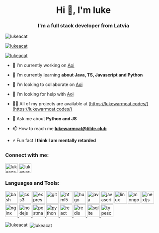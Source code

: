 <h1 align="center">Hi 👋, I'm luke</h1>
<h3 align="center">I'm a full stack developer from Latvia</h3>

<p align="left"> <img src="https://komarev.com/ghpvc/?username=lukeacat&label=Profile%20views&color=0e75b6&style=flat" alt="lukeacat" /> </p>

<p align="left"> <a href="https://github.com/ryo-ma/github-profile-trophy"><img src="https://github-profile-trophy.vercel.app/?username=lukeacat" alt="lukeacat" /></a> </p>

<p align="left"> <a href="https://twitter.com/lukeacat" target="blank"><img src="https://img.shields.io/twitter/follow/lukeacat?logo=twitter&style=for-the-badge" alt="lukeacat" /></a> </p>

- 🔭 I’m currently working on [Aoi](https://github.com/lukeacat/aoi/)

- 🌱 I’m currently learning **about Java, TS, Javascript and Python**

- 👯 I’m looking to collaborate on [Aoi](https://github.com/lukeacat/aoi/)

- 🤝 I’m looking for help with [Aoi](https://github.com/lukeacat/aoi/)

- 👨‍💻 All of my projects are available at [https://lukewarmcat.codes/](https://lukewarmcat.codes/)

- 💬 Ask me about **Python and JS**

- 📫 How to reach me **lukewarmcat@tilde.club**

- ⚡ Fun fact **I think I am mentally retarded**

<h3 align="left">Connect with me:</h3>
<p align="left">
<a href="https://twitter.com/lukeacat" target="blank"><img align="center" src="https://cdn.jsdelivr.net/npm/simple-icons@3.0.1/icons/twitter.svg" alt="lukeacat" height="30" width="40" /></a>
<a href="https://www.youtube.com/c/lukewarmcat" target="blank"><img align="center" src="https://cdn.jsdelivr.net/npm/simple-icons@3.0.1/icons/youtube.svg" alt="lukewarmcat" height="30" width="40" /></a>
</p>

<h3 align="left">Languages and Tools:</h3>
<p align="left"> <a href="https://www.gnu.org/software/bash/" target="_blank"> <img src="https://www.vectorlogo.zone/logos/gnu_bash/gnu_bash-icon.svg" alt="bash" width="40" height="40"/> </a> <a href="https://www.w3schools.com/css/" target="_blank"> <img src="https://devicons.github.io/devicon/devicon.git/icons/css3/css3-original-wordmark.svg" alt="css3" width="40" height="40"/> </a> <a href="https://expressjs.com" target="_blank"> <img src="https://devicons.github.io/devicon/devicon.git/icons/express/express-original-wordmark.svg" alt="express" width="40" height="40"/> </a> <a href="https://git-scm.com/" target="_blank"> <img src="https://www.vectorlogo.zone/logos/git-scm/git-scm-icon.svg" alt="git" width="40" height="40"/> </a> <a href="https://www.w3.org/html/" target="_blank"> <img src="https://devicons.github.io/devicon/devicon.git/icons/html5/html5-original-wordmark.svg" alt="html5" width="40" height="40"/> </a> <a href="https://gohugo.io/" target="_blank"> <img src="https://api.iconify.design/logos-hugo.svg" alt="hugo" width="40" height="40"/> </a> <a href="https://www.java.com" target="_blank"> <img src="https://devicons.github.io/devicon/devicon.git/icons/java/java-original-wordmark.svg" alt="java" width="40" height="40"/> </a> <a href="https://developer.mozilla.org/en-US/docs/Web/JavaScript" target="_blank"> <img src="https://devicons.github.io/devicon/devicon.git/icons/javascript/javascript-original.svg" alt="javascript" width="40" height="40"/> </a> <a href="https://www.linux.org/" target="_blank"> <img src="https://devicons.github.io/devicon/devicon.git/icons/linux/linux-original.svg" alt="linux" width="40" height="40"/> </a> <a href="https://www.mongodb.com/" target="_blank"> <img src="https://devicons.github.io/devicon/devicon.git/icons/mongodb/mongodb-original-wordmark.svg" alt="mongodb" width="40" height="40"/> </a> <a href="https://nextjs.org/" target="_blank"> <img src="https://cdn.worldvectorlogo.com/logos/nextjs-3.svg" alt="nextjs" width="40" height="40"/> </a> <a href="https://www.nginx.com" target="_blank"> <img src="https://devicons.github.io/devicon/devicon.git/icons/nginx/nginx-original.svg" alt="nginx" width="40" height="40"/> </a> <a href="https://nodejs.org" target="_blank"> <img src="https://devicons.github.io/devicon/devicon.git/icons/nodejs/nodejs-original-wordmark.svg" alt="nodejs" width="40" height="40"/> </a> <a href="https://postman.com" target="_blank"> <img src="https://www.vectorlogo.zone/logos/getpostman/getpostman-icon.svg" alt="postman" width="40" height="40"/> </a> <a href="https://www.python.org" target="_blank"> <img src="https://devicons.github.io/devicon/devicon.git/icons/python/python-original.svg" alt="python" width="40" height="40"/> </a> <a href="https://reactjs.org/" target="_blank"> <img src="https://devicons.github.io/devicon/devicon.git/icons/react/react-original-wordmark.svg" alt="react" width="40" height="40"/> </a> <a href="https://redis.io" target="_blank"> <img src="https://devicons.github.io/devicon/devicon.git/icons/redis/redis-original-wordmark.svg" alt="redis" width="40" height="40"/> </a> <a href="https://www.sqlite.org/" target="_blank"> <img src="https://www.vectorlogo.zone/logos/sqlite/sqlite-icon.svg" alt="sqlite" width="40" height="40"/> </a> <a href="https://www.typescriptlang.org/" target="_blank"> <img src="https://devicons.github.io/devicon/devicon.git/icons/typescript/typescript-original.svg" alt="typescript" width="40" height="40"/> </a> </p>

<p><img align="left" src="https://github-readme-stats.vercel.app/api/top-langs?username=lukeacat&show_icons=true&locale=en&layout=compact" alt="lukeacat" /></p>

<p>&nbsp;<img align="center" src="https://github-readme-stats.vercel.app/api?username=lukeacat&show_icons=true&locale=en" alt="lukeacat" /></p>

